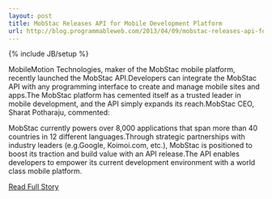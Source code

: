 ```yaml
---
layout: post
title: MobStac Releases API for Mobile Development Platform
url: http://blog.programmableweb.com/2013/04/09/mobstac-releases-api-for-mobile-development-platform/
---
```

{% include JB/setup %}<p>MobileMotion Technologies, maker of the MobStac mobile platform, recently launched the MobStac API.Developers can integrate the MobStac API with any programming interface to create and manage mobile sites and apps.The MobStac platform has cemented itself as a trusted leader in mobile development, and the API simply expands its reach.MobStac CEO, Sharat Potharaju, commented:





MobStac currently powers over 8,000 applications that span more than 40 countries in 12 different languages.Through strategic partnerships with industry leaders (e.g.Google, Koimoi.com, etc.), MobStac is positioned to boost its traction and build value with an API release.The API enables developers to empower its current development environment with a world class mobile platform.</p>
<p><a href="http://blog.programmableweb.com/2013/04/09/mobstac-releases-api-for-mobile-development-platform/">Read Full Story</a></p>
